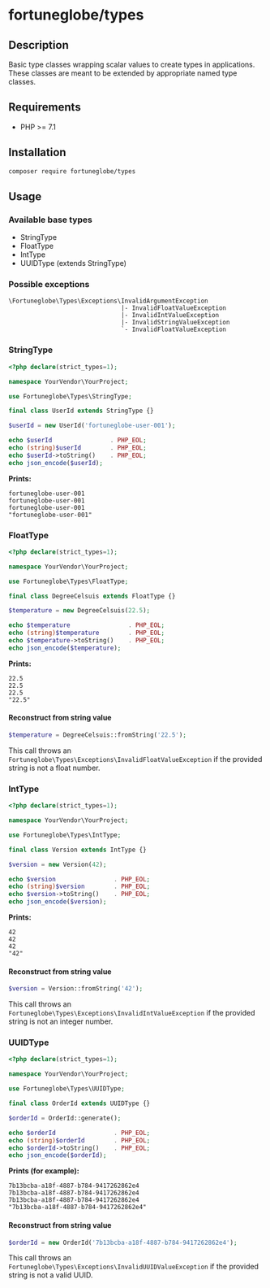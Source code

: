 # fortuneglobe/types

## Description

Basic type classes wrapping scalar values to create types in applications.
These classes are meant to be extended by appropriate named type classes.

## Requirements

* PHP >= 7.1

## Installation

```bash
composer require fortuneglobe/types
```

## Usage

### Available base types

* StringType
* FloatType
* IntType
* UUIDType (extends StringType)

### Possible exceptions

```
\Fortuneglobe\Types\Exceptions\InvalidArgumentException
                               |- InvalidFloatValueException
                               |- InvalidIntValueException
                               |- InvalidStringValueException
                               `- InvalidFloatValueException
```
  

### StringType

```php
<?php declare(strict_types=1);

namespace YourVendor\YourProject;

use Fortuneglobe\Types\StringType;

final class UserId extends StringType {}

$userId = new UserId('fortuneglobe-user-001');

echo $userId                . PHP_EOL;
echo (string)$userId        . PHP_EOL;
echo $userId->toString()    . PHP_EOL;
echo json_encode($userId);
```

**Prints:**

```
fortuneglobe-user-001
fortuneglobe-user-001
fortuneglobe-user-001
"fortuneglobe-user-001"
```

### FloatType

```php
<?php declare(strict_types=1);

namespace YourVendor\YourProject;

use Fortuneglobe\Types\FloatType;

final class DegreeCelsuis extends FloatType {}

$temperature = new DegreeCelsuis(22.5);

echo $temperature                . PHP_EOL;
echo (string)$temperature        . PHP_EOL;
echo $temperature->toString()    . PHP_EOL;
echo json_encode($temperature);
```

**Prints:**

```
22.5
22.5
22.5
"22.5"
```

#### Reconstruct from string value
    
```php
$temperature = DegreeCelsuis::fromString('22.5');
``` 

This call throws an `Fortuneglobe\Types\Exceptions\InvalidFloatValueException` if the provided string is not a float number.

### IntType

```php
<?php declare(strict_types=1);

namespace YourVendor\YourProject;

use Fortuneglobe\Types\IntType;

final class Version extends IntType {}

$version = new Version(42);

echo $version                . PHP_EOL;
echo (string)$version        . PHP_EOL;
echo $version->toString()    . PHP_EOL;
echo json_encode($version);
```

**Prints:**

```
42
42
42
"42"
```

#### Reconstruct from string value
    
```php
$version = Version::fromString('42');
``` 

This call throws an `Fortuneglobe\Types\Exceptions\InvalidIntValueException` if the provided string is not an integer number.


### UUIDType

```php
<?php declare(strict_types=1);

namespace YourVendor\YourProject;

use Fortuneglobe\Types\UUIDType;

final class OrderId extends UUIDType {}

$orderId = OrderId::generate();

echo $orderId                . PHP_EOL;
echo (string)$orderId        . PHP_EOL;
echo $orderId->toString()    . PHP_EOL;
echo json_encode($orderId);
```

**Prints (for example):**

```
7b13bcba-a18f-4887-b784-9417262862e4
7b13bcba-a18f-4887-b784-9417262862e4
7b13bcba-a18f-4887-b784-9417262862e4
"7b13bcba-a18f-4887-b784-9417262862e4"
```

#### Reconstruct from string value

```php
$orderId = new OrderId('7b13bcba-a18f-4887-b784-9417262862e4');
``` 

This call throws an `Fortuneglobe\Types\Exceptions\InvalidUUIDValueException` if the provided string is not a valid UUID.
